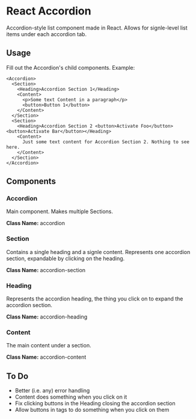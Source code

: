 React Accordion
===============

Accordion-style list component made in React. Allows for signle-level list items under each accordion tab.

Usage
-----

Fill out the Accordion's child components. Example:

    <Accordion>
      <Section>
        <Heading>Accordion Section 1</Heading>
        <Content>
          <p>Some text Content in a paragraph</p>
          <button>Button 1</button>
        </Content>
      </Section>
      <Section>
        <Heading>Accordion Section 2 <button>Activate Foo</button><button>Activate Bar</button></Heading>
        <Content>
          Just some text content for Accordion Section 2. Nothing to see here.
        </Content>
      </Section>
    </Accordion>

Components
----------
### Accordion ###

Main component. Makes multiple Sections.

**Class Name:** accordion

### Section ###

Contains a single heading and a signle content. Represents one accordion section, expandable by clicking on the heading.

**Class Name:** accordion-section

### Heading ###

Represents the accordion heading, the thing you click on to expand the accordion section.

**Class Name:** accordion-heading

### Content ###

The main content under a section.

**Class Name:** accordion-content

To Do
-----

* Better (i.e. any) error handling
* Content does something when you click on it
* Fix clicking buttons in the Heading closing the accordion section
* Allow buttons in tags to do something when you click on them